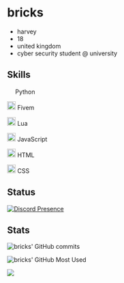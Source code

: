 <h1>bricks</h1>

- harvey
- 18
- united kingdom
- cyber security student @ university

## Skills
<img width="15" src="https://external-content.duckduckgo.com/iu/?u=https%3A%2F%2Flogos-download.com%2Fwp-content%2Fuploads%2F2016%2F10%2FPython_logo_icon.png&f=1&nofb=1" /> Python

<img width="20" src="https://img.icons8.com/color/512/fivem.png" /> Fivem

<img width="20" src="https://upload.wikimedia.org/wikipedia/commons/c/cf/Lua-Logo.svg" /> Lua

<img width="20" src="https://upload.wikimedia.org/wikipedia/commons/thumb/b/ba/Javascript_badge.svg/800px-Javascript_badge.svg.png" /> JavaScript

<img width="20" src="https://upload.wikimedia.org/wikipedia/commons/thumb/6/61/HTML5_logo_and_wordmark.svg/230px-HTML5_logo_and_wordmark.svg.png" /> HTML

<img width="20" src="https://upload.wikimedia.org/wikipedia/commons/thumb/6/62/CSS3_logo.svg/512px-CSS3_logo.svg.png?20210705212817" /> CSS

## Status
[![Discord Presence](https://lanyard-profile-readme.vercel.app/api/264772390951714816?theme=transparent&bg=0d1117&animated=true&idleMessage=Freelance%20Developer&borderRadius=15px&hideDiscrim=false)](https://discord.com/users/264772390951714816)

## Stats

![bricks' GitHub commits](https://github-readme-streak-stats.herokuapp.com/?user=brikcs&theme=transparent&hide_border=true)

![bricks' GitHub Most Used](https://github-readme-stats.vercel.app/api/top-langs/?username=brikcs&layout=donut&theme=transparent&hide_border=true)

![](https://komarev.com/ghpvc/?username=brikcs&color=blue)
